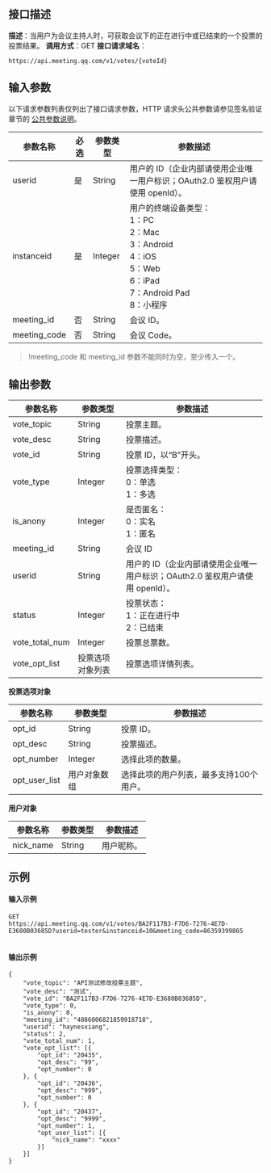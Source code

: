 ## 接口描述
**描述**：当用户为会议主持人时，可获取会议下的正在进行中或已结束的一个投票的投票结果。
**调用方式**：GET
**接口请求域名**：
```Plaintext
https://api.meeting.qq.com/v1/votes/{voteId}
```




## 输入参数

以下请求参数列表仅列出了接口请求参数，HTTP 请求头公共参数请参见签名验证章节的 [公共参数说明](https://cloud.tencent.com/document/product/1095/42413#.E5.85.AC.E5.85.B1.E5.8F.82.E6.95.B0)。


| 参数名称     | 必选 | 参数类型 | 参数描述                                                     |
| ------------ | ---- | -------- | ------------------------------------------------------------ |
| userid       | 是   | String   | 用户的 ID（企业内部请使用企业唯一用户标识；OAuth2.0 鉴权用户请使用 openId）。 |
| instanceid   | 是   | Integer  | 用户的终端设备类型：<br/>1：PC <br/>2：Mac<br/>3：Android <br/>4：iOS <br/>5：Web <br/>6：iPad <br/>7：Android Pad <br/>8：小程序 |
| meeting_id   | 否   | String   | 会议 ID。                                                    |
| meeting_code | 否   | String   | 会议 Code。                                                     |
>!meeting_code 和 meeting_id 参数不能同时为空，至少传入一个。

## 输出参数

| 参数名称       | 参数类型         | 参数描述                                                     |
| -------------- | ---------------- | ------------------------------------------------------------ |
| vote_topic     | String           | 投票主题。                                                     |
| vote_desc      | String           | 投票描述。                                                     |
| vote_id        | String           | 投票 ID，以“B”开头。                                            |
| vote_type      | Integer          | 投票选择类型：<br>0：单选<br>1：多选                                 |
| is_anony       | Integer          | 是否匿名：<br>0：实名<br> 1：匿名                                    |
| meeting_id     | String           | 会议 ID                                                       |
| userid         | String           | 用户的 ID（企业内部请使用企业唯一用户标识；OAuth2.0 鉴权用户请使用 openId）。 |
| status         | Integer          | 投票状态：<br>1：正在进行中<br>2：已结束                             |
| vote_total_num | Integer          | 投票总票数。                                                   |
| vote_opt_list  | 投票选项对象列表 | 投票选项详情列表。                                            |

**投票选项对象**

| 参数名称      | 参数类型     | 参数描述           |
| ------------- | ------------ | ------------------ |
| opt_id        | String       | 投票 ID。             |
| opt_desc      | String       | 投票描述。           |
| opt_number    | Integer      | 选择此项的数量。     |
| opt_user_list | 用户对象数组 | 选择此项的用户列表，最多支持100个用户。 |

**用户对象**

| 参数名称  | 参数类型 | 参数描述 |
| --------- | -------- | -------- |
| nick_name | String   | 用户昵称。 |

## 示例

#### 输入示例
```plaintext
GET
https://api.meeting.qq.com/v1/votes/BA2F117B3-F7D6-7276-4E7D-E3680B03685D?userid=tester&instanceid=10&meeting_code=86359399865


```


#### 输出示例
```plaintext
{
	"vote_topic": "API测试修改投票主题",
	"vote_desc": "测试",
	"vote_id": "BA2F117B3-F7D6-7276-4E7D-E3680B03685D",
	"vote_type": 0,
	"is_anony": 0,
	"meeting_id": "4086006821859918718",
	"userid": "haynesxiang",
	"status": 2,
	"vote_total_num": 1,
	"vote_opt_list": [{
		"opt_id": "20435",
		"opt_desc": "99",
		"opt_number": 0
	}, {
		"opt_id": "20436",
		"opt_desc": "999",
		"opt_number": 0
	}, {
		"opt_id": "20437",
		"opt_desc": "9999",
		"opt_number": 1,
		"opt_user_list": [{
			"nick_name": "xxxx"
		}]
	}]
}
```
